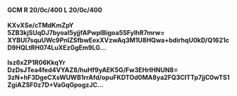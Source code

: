 #### GCM R 20/0c/400 L 20/0c/400
**KXvXSe/cTMdKmZpY**<br/>**5ZB3kjSUqDJ7byoaI5yjjfAPwpIBigoa5SFylhR7mrw=**<br/>**XYBUI7squUWc9PnlZSfbwEexXVzwAq3M1U8HQwa+bdirhqU0kD/Q1621cD9HQLtRH074LuXEzGgEm9LG...**<br/><br/>
**lsz6xZP1R06KkqYr**<br/>**DzDsJTea4fed4VYAZ8/huHf9yAEK5G/Fw3EHrIHNUN8=**<br/>**3zN+hF3DgeCXsWUWB1rrAfd/opuFKDTOd0MA8ya2FQ3CITTp7jjC0wTS1ZgiAZSF0z7D+VaGqGpogzJC...**
